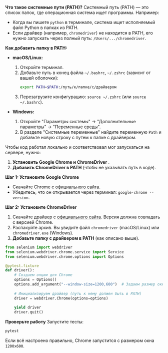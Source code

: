 **Что такое системные пути (PATH)?**
Системный путь (PATH) — это список папок, где операционная система ищет программы. Например:
- Когда вы пишете `python` в терминале, система ищет исполняемый файл Python в папках из PATH.
- Если драйвер (например, `chromedriver`) не находится в PATH, его нужно запускать через полный путь: `/Users/.../chromedriver`.

**Как добавить папку в PATH:**
- **macOS/Linux:**
  1. Откройте терминал.
  2. Добавьте путь в конец файла `~/.bashrc`, `~/.zshrc` (зависит от вашей оболочки):
     ```bash
     export PATH=$PATH:/путь/к/папке/с/драйвером
     ```
  3. Перезагрузите конфигурацию: `source ~/.zshrc` (или `source ~/.bashrc`).

- **Windows:**
  1. Откройте "Параметры системы" → "Дополнительные параметры" → "Переменные среды".
  2. В разделе "Системные переменные" найдите переменную `Path` и добавьте новую строку с путем к папке с драйвером.

Чтобы код работал локально и соответствовал мог запускаться на сервере, нужно:
1. **Установить Google Chrome и ChromeDriver** .
2. **Добавить ChromeDriver в PATH** (чтобы не указывать путь в коде).

 **Шаг 1: Установите Google Chrome**
- Скачайте Chrome с [официального сайта](https://www.google.com/chrome/).
- Убедитесь, что он открывается через терминал: `google-chrome --version`.

**Шаг 2: Установите ChromeDriver**
1. Скачайте драйвер с [официального сайта](https://googlechromelabs.github.io/chrome-for-testing/). Версия должна совпадать с версией Chrome.
2. Распакуйте архив. Вы увидите файл `chromedriver` (macOS/Linux) или `chromedriver.exe` (Windows).
3. **Добавьте папку с драйвером в PATH** (как описано выше).

```python
from selenium import webdriver
from selenium.webdriver.chrome.service import Service
from selenium.webdriver.chrome.options import Options

@pytest.fixture
def driver():
    # Создаем опции для Chrome
    options = Options()
    options.add_argument("--window-size=1200,600")  # Задаем размер окна
    
    # Инициализируем драйвер (путь к нему должен быть в PATH)
    driver = webdriver.Chrome(options=options)
    
    yield driver
    driver.quit()
```

**Проверьте работу**
Запустите тесты:
```bash
pytest
```
Если всё настроено правильно, Chrome запустится с размером окна `1200x600`.